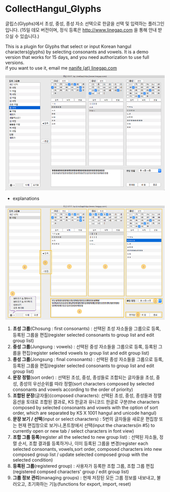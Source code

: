 # CollectHangul_Glyphs
글립스(Glyphs)에서 초성, 중성, 종성 자소 선택으로 한글을 선택 및 입력하는 플러그인입니다.
(15일 데모 버전이며, 정식 등록은 http://www.linegap.com 을 통해 안내 받으실 수 있습니다.)

This is a plugin for Glyphs that select or input Korean hangul characters(glyphs) by selecting consonants and vowels. It is a demo version that works for 15 days, and you need authorization to use full versions.<br>if you want to use it, email me <a href="http://www.linegap.com">nanife (at) linegap.com</a>

![mainView00](./mainView.png)


* explanations

![mainView01](./mainView-1.png)

1. <b>초성 그룹</b>(Chosung : first consonants) : 선택된 초성 자소들을 그룹으로 등록, 등록된 그룹을 편집(register selected consonants to group list and edit group list)
2. <b>중성 그룹</b>(Jungsung : vowels) : 선택된 중성 자소들을 그룹으로 등록, 등록된 그룹을 편집(register selected vowels to group list and edit group list)
3. <b>종성 그룹</b>(Jongsung : final consonants) : 선택된 종성 자소들을 그룹으로 등록, 등록된 그룹을 편집(register selected consonants to group list and edit group list)
4. <b>문장 정렬</b>(sort order) : 선택된 초성, 중성, 종성들로 조합되는 글자들을 초성, 중성, 종성의 우선순위를 따라 정렬(sort characters composed by selected consonants and vowels according to the order of priority)
5. <b>조합된 문장</b>(글자들)(composed characters): 선택된 초성, 중성, 종성들과 정렬 옵션을 토대로 조합된 결과로, KS 한글과 유니코드 한글로 구분(the characters composed by selected consonants and vowels with the option of sort order, which are separated by KS X 1001 hangul and unicode hangul)
6. <b>문장 보기 / 선택</b>(input or select characters) : 5번의 글자들을 새로운 편집창 또는 현재 편집창으로 보거나,폰트창에서 선택(input the characters(in #5) to currently open or new tab / select characters in font view)
7. <b>조합 그룹 등록</b>(register all the selected to new group list) : 선택된 자소들, 정렬 순서, 조합 결과를 등록하거나, 이미 등록된 그룹을 변경(register each selected consonants, vowels,sort order, composed characters into new composed group list / update selected composed group with the selected condition)
8. <b>등록된 그룹</b>(registered group) : 사용자가 등록한 조합 그룹, 조합 그룹 편집(registered compsed characters' group / edit group list)
9. <b>그룹 정보 관리</b>(managing groups) : 현재 저장된 모든 그룹 정보를 내보내고, 불러오고, 초기화하는 기능(functions for export, import, reset)
